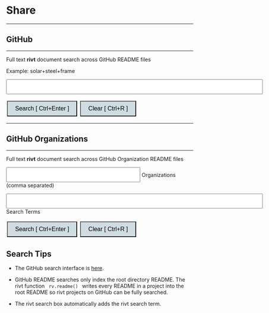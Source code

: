 
# **Share** 

<head>
<style>
.button {
  background-color: #cfdde2; 
  border: 3 px solid black;
  color: black;
  padding: 10px 20px;
  text-align: center;
  text-decoration: none;
  display: inline-block;
  font-size: 16px;
  margin: 4px 2px;
  cursor: pointer;
}
</style>

<script> function searchRivt(){var strng2 = document.getElementById("terms").value;URL = `https://github.com/search?q=rivt+${strng2}+in%3Areadme`;window.open(URL,'_self')};document.addEventListener("keydown", function(e) {if ((e.keyCode == 10 || e.keyCode == 13) && e.ctrlKey){document.getElementById("searchBtn").click();}});
</script>

<script> function searchOrg(){var strng2 = document.getElementById("terms").value;URL = `https://github.com/search?q=rivt+${strng2}+in%3Areadme`;window.open(URL,'_self')};document.addEventListener("keydown", function(e) {if ((e.keyCode == 10 || e.keyCode == 13) && e.ctrlKey){document.getElementById("searchBtn").click();}});
</script>

<script> function clearRivt(){document.getElementById("terms").value="";document.addEventListener("keydown", function(e) {if ((e.keyCode == 10 || e.keyCode == 82) && e.ctrlKey){document.getElementById("clearBtn").click();}})};
</script>

</head>

<hr>

## GitHub
<hr>

Full text **rivt** document search across GitHub README files

Example: solar+steel+frame

<input type="text" id="terms" name="terms" size=60 style="height:40px;font-size:14pt; font-weight: normal"><br>

<button class="button" id="searchBtn" onclick="searchRivt()">Search [ Ctrl+Enter ]</button>
<button class="button" id="clearBtn" onclick="clearRivt()">Clear [ Ctrl+R ]</button>
<hr>

## GitHub Organizations
<hr>

Full text **rivt** document search across GitHub Organization README files

<input type="text" id="terms" name="terms" size=30 style="height:40px;font-size:14pt; font-weight: normal"> Organizations (comma separated)<br>


<input type="text" id="terms" name="terms" size=60 style="height:40px;font-size:14pt; font-weight: normal"> Search Terms<br>

<button class="button" id="searchBtn" onclick="searchOrg()">Search [ Ctrl+Enter ]</button>
<button class="button" id="clearBtn" onclick="clearRivt()">Clear [ Ctrl+R ]</button>

## Search Tips

- The GitHub search interface is [here](https://github.com/search).

- GitHub README searches only index the root directory README. The rivt function <code> rv.readme() </code> writes every README in a project into the root README so rivt projects on GitHub can be fully searched.

- The rivt search box automatically adds the rivt search term.